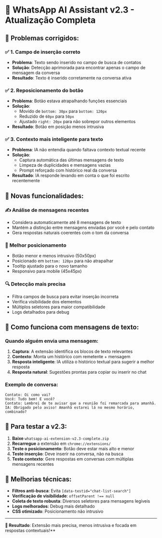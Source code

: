 # 🚀 WhatsApp AI Assistant v2.3 - Atualização Completa

## 🔧 Problemas corrigidos:

### ✅ **1. Campo de inserção correto**
- **Problema**: Texto sendo inserido no campo de busca de contatos
- **Solução**: Detecção aprimorada para encontrar apenas o campo de mensagem da conversa
- **Resultado**: Texto é inserido corretamente na conversa ativa

### ✅ **2. Reposicionamento do botão**
- **Problema**: Botão estava atrapalhando funções essenciais
- **Solução**:
  - Movido de `bottom: 30px` para `bottom: 120px`
  - Reduzido de `60px` para `50px`
  - Ajustado `right: 20px` para não sobrepor outros elementos
- **Resultado**: Botão em posição menos intrusiva

### ✅ **3. Contexto mais inteligente para texto**
- **Problema**: IA não entendia quando faltava contexto textual recente
- **Solução**:
  - Captura automática das últimas mensagens de texto
  - Limpeza de duplicidades e mensagens vazias
  - Prompt reforçado com histórico real da conversa
- **Resultado**: IA responde levando em conta o que foi escrito recentemente

## 🎯 Novas funcionalidades:

### ✍️ **Análise de mensagens recentes**
- Considera automaticamente até 8 mensagens de texto
- Mantém a distinção entre mensagens enviadas por você e pelo contato
- Gera respostas naturais coerentes com o tom da conversa

### 🎨 **Melhor posicionamento**
- Botão menor e menos intrusivo (50x50px)
- Posicionado em `bottom: 120px` para não atrapalhar
- Tooltip ajustado para o novo tamanho
- Responsivo para mobile (45x45px)

### 🔍 **Detecção mais precisa**
- Filtra campos de busca para evitar inserção incorreta
- Verifica visibilidade dos elementos
- Múltiplos seletores para maior compatibilidade
- Logs detalhados para debug

## 📱 Como funciona com mensagens de texto:

### Quando alguém envia uma mensagem:
1. **Captura**: A extensão identifica os blocos de texto relevantes
2. **Contexto**: Monta um histórico com remetente + mensagem
3. **Resposta inteligente**: IA utiliza o histórico textual para sugerir a melhor resposta
4. **Resposta natural**: Sugestões prontas para copiar ou inserir no chat

### Exemplo de conversa:
```
Contato: Oi como vai?
Você: Tudo bem! E você?
Contato: Lembrei de te avisar que a reunião foi remarcada para amanhã.
IA: Obrigado pelo aviso! Amanhã estarei lá no mesmo horário, combinado?
```

## 🧪 Para testar a v2.3:

1. **Baixe** `whatsapp-ai-extension-v2.3-complete.zip`
2. **Recarregue** a extensão em `chrome://extensions/`
3. **Teste o posicionamento**: Botão deve estar mais alto e menor
4. **Teste inserção**: Deve inserir na conversa, não na busca
5. **Teste contexto**: Gere respostas em conversas com múltiplas mensagens recentes

## 🔧 Melhorias técnicas:

- **Filtros anti-busca**: Evita `[data-testid="chat-list-search"]`
- **Verificação de visibilidade**: `offsetParent !== null`
- **Coleta de texto robusta**: Diversos seletores para mensagens legíveis
- **Logs melhorados**: Debug mais detalhado
- **CSS otimizado**: Posicionamento não intrusivo

---

**🎉 Resultado**: Extensão mais precisa, menos intrusiva e focada em respostas contextuais!**
